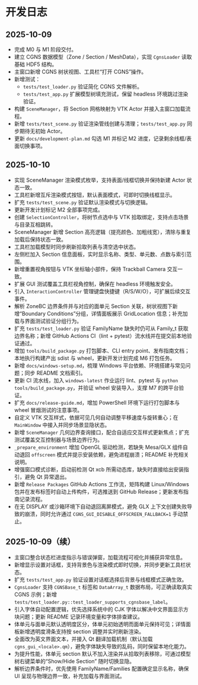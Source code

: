 # 开发日志

## 2025-10-09

- 完成 M0 与 M1 阶段交付。
- 建立 CGNS 数据模型（Zone / Section / MeshData），实现 `CgnsLoader` 读取基础 HDF5 结构。
- 主窗口新增 CGNS 树状视图、工具栏“打开 CGNS”操作。
- 新增测试：
  - `tests/test_loader.py` 验证简化 CGNS 文件解析。
  - `tests/test_app.py` 扩展模型树填充测试，保留 headless 环境跳过渲染验证。
- 构建 `SceneManager`，将 Section 网格映射为 VTK Actor 并接入主窗口加载流程。
- 新增 `tests/test_scene.py` 验证渲染管线创建与清理；`tests/test_app.py` 同步期待无初始 Actor。
- 更新 `docs/development-plan.md` 勾选 M1 并标记 M2 进度，记录剩余线框/表面切换事项。

## 2025-10-10

- 实现 SceneManager 渲染模式枚举，支持表面/线框切换并保持新建 Actor 状态一致。
- 工具栏新增互斥渲染模式按钮，默认表面模式，可即时切换线框显示。
- 扩充 `tests/test_scene.py` 验证默认渲染模式与切换逻辑。
- 更新开发计划标记 M2 全部事项完成。
- 创建 `SelectionController`，将树节点选中与 VTK 拾取绑定，支持点击场景与目录互相跳转。
- SceneManager 新增 Section 高亮逻辑（提亮颜色、加粗线宽），清除与重复加载后保持状态一致。
- 工具栏加载模型时同步刷新拾取列表与清空选中状态。
- 左侧栏加入 Section 信息面板，实时显示名称、类型、单元数、点数与索引范围。
- 新增重置视角按钮与 VTK 坐标轴小部件，保持 Trackball Camera 交互一致。
- 扩展 GUI 测试覆盖工具栏视角控制，确保在 headless 环境触发安全。
- 引入 `InteractionController` 管理键盘快捷键（R/S/W/O），可扩展后续交互事件。
- 解析 ZoneBC 边界条件并与对应的面单元 Section 关联，树状视图下新增“Boundary Conditions”分组，详情面板展示 GridLocation 信息；补充加载与界面测试验证分组行为。
- 扩充 `tests/test_loader.py` 验证 FamilyName 缺失时仍可从 Family_t 获取边界名称；新增 GitHub Actions CI（lint + pytest）流水线并在提交前本地验证通过。
- 增加 `tools/build_package.py` 打包脚本、CLI entry point、发布指南文档；本地执行构建产出 sdist 与 wheel，更新开发计划完成 M6 打包任务。
- 新增 `docs/windows-setup.md`，梳理 Windows 平台依赖、环境搭建与常见问题；同步 README 文档索引。
- 更新 CI 流水线，加入 `windows-latest` 作业运行 lint、pytest 与 `python tools/build_package.py`，并验证 wheel 安装导入，支撑 M7 的跨平台验证。
- 扩充 `docs/release-guide.md`，增加 PowerShell 环境下运行打包脚本与 wheel 冒烟测试的注意事项。
- 自定义 VTK 交互样式，依据可见几何自动调整平移速度与旋转重心；在 `MainWindow` 中接入并同步场景显隐状态。
- 新增 `SceneManager` 几何边界查询接口，配合自适应交互样式更新焦点；扩充测试覆盖交互控制器与场景边界行为。
- `_prepare_environment` 增加 OpenGL 驱动检测，若缺失 Mesa/GLX 组件自动退回 `offscreen` 模式并提示安装依赖，避免进程崩溃；README 补充相关说明。
- 增强窗口模式诊断，启动前检测 Qt xcb 所需动态库，缺失时直接给出安装指引，避免 Qt 异常退出。
- 新增 `Release Packages` GitHub Actions 工作流，矩阵构建 Linux/Windows 包并在发布标签时自动上传构件，可选推送到 GitHub Release；更新发布指南记录流程。
- 在无 DISPLAY 或沙箱环境下自动退回离屏模式，避免 GLX 上下文创建失败导致的崩溃，同时允许通过 `CGNS_GUI_DISABLE_OFFSCREEN_FALLBACK=1` 手动禁止。

## 2025-10-09（续）

- 主窗口整合状态栏进度指示与错误弹窗，加载流程可视化并捕获异常信息。
- 新增显示设置对话框，支持背景色与渲染模式即时切换，并同步更新工具栏状态。
- 扩充 `tests/test_app.py` 验证设置对话框选择后背景与线框模式正确生效。
- `CgnsLoader` 支持 `CGNSBase_t` 标签和 `DataArray_t` 数据布局，可正确读取真实 CGNS 示例；新增 `tests/test_loader.py::test_loader_supports_cgnsbase_label`。
- 引入字体自动配置逻辑，优先选择系统中的 CJK 字体以解决中文界面显示方块问题；更新 README 记录环境变量和字体排查建议。
- 体单元与面单元默认透明度区分，体单元初始透明而面单元保持可见；详情面板新增透明度滑条支持按 section 调整并实时刷新渲染。
- 全面改为英文界面文本，并接入 Qt 翻译加载机制（默认加载 `cgns_gui_<locale>.qm`），避免字体缺失导致的乱码，同时保留本地化能力。
- 为提升性能，体单元 section 默认不加入渲染并从拾取列表移除，可通过模型树右键菜单的“Show/Hide Section” 随时切换显隐。
- 解析边界条件时，优先使用 FamilyName/Families 配置确定显示名称，确保 UI 呈现与物理边界一致，补充加载与界面测试。

